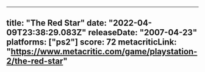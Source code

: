 
---
title: "The Red Star"
date: "2022-04-09T23:38:29.083Z"
releaseDate: "2007-04-23"
platforms: ["ps2"]
score: 72
metacriticLink: "https://www.metacritic.com/game/playstation-2/the-red-star"
---
